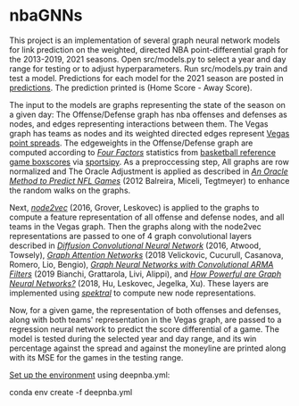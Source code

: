 # nbaGNNs

This project is an implementation of several graph neural network models for link prediction on the weighted, directed NBA point-differential
graph for the 2013-2019, 2021 seasons. Open src/models.py to select a year and day range for testing or to adjust hyperparameters. Run src/models.py train and test a model.
Predictions for each model for the 2021 season are posted in [predictions](https://github.com/joewilaj/nbaGNNs/tree/main/predictions). The prediction printed is (Home Score - Away Score).

The input to the models are graphs representing the state of the season on a given day: The Offense/Defense graph has nba offenses and defenses as nodes, and edges representing interactions between them. The Vegas graph has teams as nodes and its weighted directed edges represent [Vegas point spreads](https://www.kaggle.com/erichqiu/nba-odds-and-scores). The edgeweights in the Offense/Defense graph are computed according to [_Four Factors_](https://www.basketball-reference.com/about/factors.html) statistics from [basketball reference game boxscores](https://www.basketball-reference.com/boxscores/) via [sportsipy](https://github.com/roclark/sportsipy). As a preproccessing step, All graphs are row normalized and The Oracle Adjustment is applied as described in [_An Oracle Method to Predict NFL Games_](http://ramanujan.math.trinity.edu/bmiceli/research/NFLRankings_revised_print.pdf) (2012 Balreira, Miceli, Tegtmeyer) to enhance the random walks on the graphs. 

Next, [_node2vec_](https://arxiv.org/pdf/1607.00653.pdf) (2016, Grover, Leskovec) is applied to the graphs to compute a feature representation of all offense and defense nodes, and all teams in the Vegas graph. Then the graphs along with the node2vec representations are passed to one of 4 graph convolutional layers described in [_Diffusion Convolutional Neural Network_](https://arxiv.org/pdf/1511.02136.pdf) (2016, Atwood, Towsely), [_Graph Attention Networks_](https://arxiv.org/pdf/1710.10903.pdf) (2018 Velickovic, Cucurull, Casanova, Romero, Lio, Bengio), [_Graph Neural Networks with Convolutional ARMA Filters_](https://arxiv.org/pdf/1901.01343.pdf) (2019 Bianchi, Grattarola, Livi, Alippi), and [_How Powerful are Graph Neural Networks?_](https://arxiv.org/abs/1810.00826) (2018, Hu, Leskovec, Jegelka, Xu). These layers are implemented using [_spektral_](https://github.com/danielegrattarola/spektral) to compute new node representations. 

Now, for a given game, the representation of both offenses and defenses, along with both teams' representation in the Vegas graph, are passed to a regression neural network to predict the score differential of a game. The model is tested during the selected year and day range, and its win percentage against the spread and against the moneyline are printed along with its MSE for the games in the testing range. 

[Set up the environment](https://docs.conda.io/projects/conda/en/latest/user-guide/tasks/manage-environments.html#creating-an-environment-from-an-environment-yml-file) using deepnba.yml:

conda env create -f deepnba.yml

